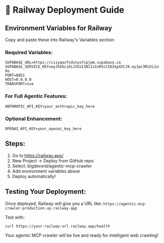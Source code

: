 # 🚂 Railway Deployment Guide

## Environment Variables for Railway

Copy and paste these into Railway's Variables section:

### Required Variables:
```
SUPABASE_URL=https://ciiyqazfvdznyxfcpjwm.supabase.co
SUPABASE_SERVICE_KEY=eyJhbGciOiJIUzI1NiIsInR5cCI6IkpXVCJ9.eyJpc3MiOiJzdXBhYmFzZSIsInJlZiI6ImNpaXlxYXpmdmR6bnl4ZmNwandtIiwicm9sZSI6InNlcnZpY2Vfcm9sZSIsImlhdCI6MTc0MDYyNDU3MiwiZXhwIjoyMDU2MjAwNTcyfQ.WNFrTZJ7XbYUFgSCIpHK_exyBZNlpbC5859oUL0K-8o
PORT=8051
HOST=0.0.0.0
TRANSPORT=sse
```

### For Full Agentic Features:
```
ANTHROPIC_API_KEY=your_anthropic_key_here
```

### Optional Enhancement:
```
OPENAI_API_KEY=your_openai_key_here
```

## Steps:
1. Go to https://railway.app/
2. New Project → Deploy from GitHub repo
3. Select: bigdevxrd/agentic-mcp-crawler
4. Add environment variables above
5. Deploy automatically!

## Testing Your Deployment:
Once deployed, Railway will give you a URL like:
`https://agentic-mcp-crawler-production.up.railway.app`

Test with:
```bash
curl https://your-railway-url.railway.app/health
```

Your agentic MCP crawler will be live and ready for intelligent web crawling!
